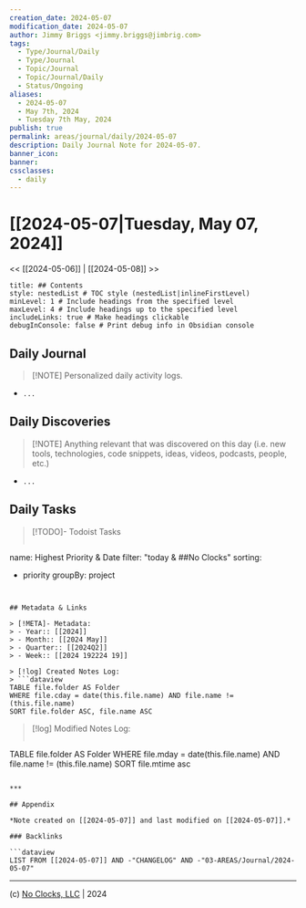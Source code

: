 ```yaml
---
creation_date: 2024-05-07
modification_date: 2024-05-07
author: Jimmy Briggs <jimmy.briggs@jimbrig.com>
tags:
  - Type/Journal/Daily
  - Type/Journal
  - Topic/Journal
  - Topic/Journal/Daily
  - Status/Ongoing
aliases:
  - 2024-05-07
  - May 7th, 2024
  - Tuesday 7th May, 2024
publish: true
permalink: areas/journal/daily/2024-05-07
description: Daily Journal Note for 2024-05-07.
banner_icon:
banner:
cssclasses:
  - daily
---
```



# [[2024-05-07|Tuesday, May 07, 2024]]

<< [[2024-05-06]] | [[2024-05-08]] >>

```table-of-contents
title: ## Contents 
style: nestedList # TOC style (nestedList|inlineFirstLevel)
minLevel: 1 # Include headings from the specified level
maxLevel: 4 # Include headings up to the specified level
includeLinks: true # Make headings clickable
debugInConsole: false # Print debug info in Obsidian console
```

## Daily Journal

> [!NOTE] Personalized daily activity logs.

- `...`

## Daily Discoveries

> [!NOTE] Anything relevant that was discovered on this day (i.e. new tools, technologies, code snippets, ideas, videos, podcasts, people, etc.)

- `...`

## Daily Tasks

> [!TODO]- Todoist Tasks
> ```todoist
name: Highest Priority & Date
filter: "today & ##No Clocks"
sorting:
   - priority
groupBy: project
```


## Metadata & Links

> [!META]- Metadata:
> - Year:: [[2024]]
> - Month:: [[2024 May]]
> - Quarter:: [[2024Q2]]
> - Week:: [[2024 192224 19]]

> [!log] Created Notes Log:
> ```dataview
TABLE file.folder AS Folder
WHERE file.cday = date(this.file.name) AND file.name != (this.file.name)
SORT file.folder ASC, file.name ASC
```

> [!log] Modified Notes Log:
> ```dataview
TABLE file.folder AS Folder
WHERE file.mday = date(this.file.name) AND file.name != (this.file.name)
SORT file.mtime asc
```

***

## Appendix

*Note created on [[2024-05-07]] and last modified on [[2024-05-07]].*

### Backlinks

```dataview
LIST FROM [[2024-05-07]] AND -"CHANGELOG" AND -"03-AREAS/Journal/2024-05-07"
```

***

(c) [No Clocks, LLC](https://github.com/noclocks) | 2024



